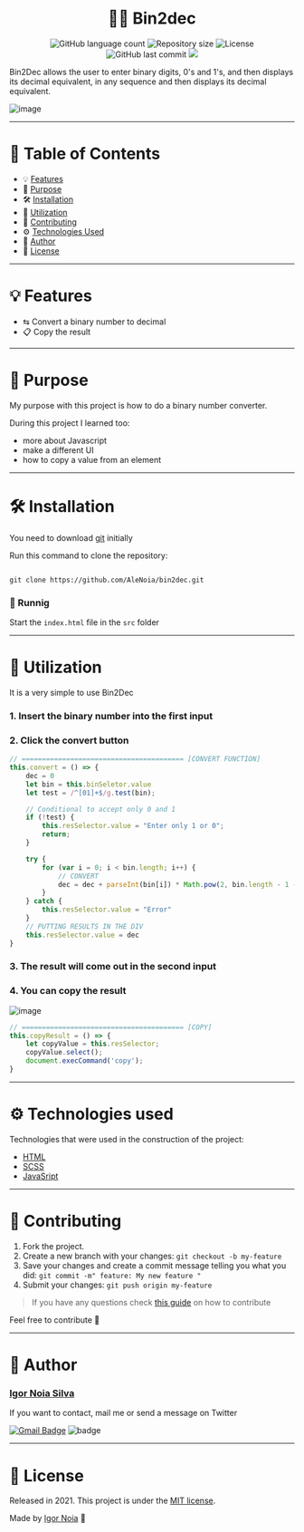 <h1 align="center">
    👨‍💻 Bin2dec
</h1>
<p align="center">
<img alt="GitHub language count" src="https://img.shields.io/github/languages/count/AleNoia/bin2dec?color=%2304D361"> <img alt="Repository size" src="https://img.shields.io/github/repo-size/AleNoia/bin2dec"> <img alt="License" src="https://img.shields.io/badge/license-MIT-brightgreen"> <img alt="GitHub last commit" src="https://img.shields.io/github/last-commit/AleNoia/bin2dec"> <a href="https://github.com/florinpop17/app-ideas/blob/master/Projects/1-Beginner/Bin2Dec-App.md">
  <img src="https://img.shields.io/badge/App%20Ideas%20-Beginner-%2304D361">
</a>
</p>

Bin2Dec allows the user to enter binary digits, 0's and 1's, and then displays its decimal equivalent, in any sequence and then displays its decimal equivalent.

![image](https://user-images.githubusercontent.com/82424777/119282290-7ea1db00-bc0f-11eb-9ac3-96a094b0ff29.png)

***
# 📌 Table of Contents
* 💡 [Features](#features)
* 🎯 [Purpose](#Purpose)
* 🛠 [Installation](#Installation)
* 📝 [Utilization](#Utilization)
* 🤝 [Contributing](#Contributing) 
* ⚙ [Technologies Used](#TechnologiesUsed)
* 👋 [Author](#Author)
* 🧾 [License](#License)
***

# <a name="features"></a>💡 Features

* ⇆ Convert a binary number to decimal
* 📋 Copy the result

***

# <a name="Purpose"></a>🎯 Purpose

My purpose with this project is how to do a binary number converter.

During this project I learned too:

  * more about Javascript 
  * make a different UI
  * how to copy a value from an element

***

# <a name="Installation"></a>🛠 Installation

You need to download [git](https://git-scm.com) initially

Run this command to clone the repository:

```git

git clone https://github.com/AleNoia/bin2dec.git

```
### 🎲 Runnig
Start the ```index.html``` file in the ```src``` folder

***

# <a name="Utilization"></a>📝 Utilization

It is a very simple to use Bin2Dec

### 1. Insert the binary number into the first input
### 2. Click the convert button
```javascript
// ======================================== [CONVERT FUNCTION]
this.convert = () => {
    dec = 0
    let bin = this.binSeletor.value
    let test = /^[01]+$/g.test(bin);

    // Conditional to accept only 0 and 1
    if (!test) {
        this.resSelector.value = "Enter only 1 or 0";
        return;
    }

    try {
        for (var i = 0; i < bin.length; i++) {
            // CONVERT
            dec = dec + parseInt(bin[i]) * Math.pow(2, bin.length - 1 - i);
        }
    } catch {
        this.resSelector.value = "Error"
    }
    // PUTTING RESULTS IN THE DIV
    this.resSelector.value = dec
}
```
### 3. The result will come out in the second input
### 4. You can copy the result

 ![image](https://user-images.githubusercontent.com/82424777/119283158-88790d80-bc12-11eb-84fa-49092da4bf9b.png)

```javascript
// ======================================== [COPY]
this.copyResult = () => {
    let copyValue = this.resSelector;
    copyValue.select();
    document.execCommand('copy');
}
```

***
# <a name="TechnologiesUsed"></a> ⚙ Technologies used

Technologies that were used in the construction of the project:

- [HTML](https://html.com)
- [SCSS](https://sass-lang.com)
- [JavaSript](https://www.javascript.com)

***
# <a name="Contributing"></a>🤝 Contributing

1. Fork the project.
2. Create a new branch with your changes: ```git checkout -b my-feature```
3. Save your changes and create a commit message telling you what you did: ```git commit -m" feature: My new feature "```
4. Submit your changes: ```git push origin my-feature```

> If you have any questions check [this guide](https://github.com/unform/unform/blob/main/.github/CONTRIBUTING.md) on how to contribute
 
Feel free to contribute 🙂

***
# <a name="Author"></a>👋 Author

### [Igor Noia Silva](https://github.com/AleNoia)

If you want to contact, mail me or send a message on Twitter

[![Gmail Badge](https://img.shields.io/badge/-igornoiasilva@gmail.com-c14438?style=flat-square&logo=Gmail&logoColor=white&link=mailto:igornoiasilva@gmail.com)](mailto:igornoiasilva@gmail.com)  ![badge](https://img.shields.io/twitter/url?label=%40IgorNoiaSilva&style=social&url=https%3A%2F%2Ftwitter.com%2FIgorNoiaSilva)

***
# <a name="License"></a>🧾 License

Released in 2021. This project is under the [MIT license](https://github.com/AleNoia/bin2dec/blob/main/LICENSE).

Made by [Igor Noia](https://github.com/AleNoia) 👋
